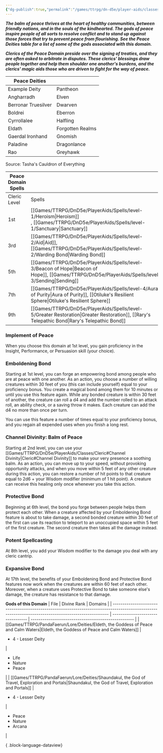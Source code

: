 ```yaml
---
{"dg-publish":true,"permalink":"/games/ttrpg/dn-d5e/player-aids/classes/class-specialisations/cleric-peace-domain/","tags":["sub-class","ttrpg/dnd/5e"],"noteIcon":""}
---
```



**_The balm of peace thrives at the heart of healthy communities, between friendly nations, and in the souls of the kindhearted. The gods of peace inspire people of all sorts to resolve conflict and to stand up against those forces that try to prevent peace from flourishing. See the Peace Deities table for a list of some of the gods associated with this domain._**

**_Clerics of the Peace Domain preside over the signing of treaties, and they are often asked to arbitrate in disputes. These clerics' blessings draw people together and help them shoulder one another's burdens, and the clerics' magic aids those who are driven to fight for the way of peace._**

|Peace Deities|   |
|---|---|
|Example Deity|Pantheon|
|Angharradh|Elven|
|Berronar Truesilver|Dwarven|
|Boldrei|Eberron|
|Cyrrollalee|Halfling|
|Eldath|Forgotten Realms|
|Gaerdal Ironhand|Gnomish|
|Paladine|Dragonlance|
|Rao|Greyhawk|

Source: Tasha's Cauldron of Everything

|Peace Domain Spells|   |
|---|---|
|Cleric Level|Spells|
|1st|[[Games/TTRPG/DnD5e/PlayerAids/Spells/level-1/Heroism\|Heroism]] , [[Games/TTRPG/DnD5e/PlayerAids/Spells/level-1/Sanctuary\|Sanctuary]]|
|3rd|[[Games/TTRPG/DnD5e/PlayerAids/Spells/level-2/Aid\|Aid]], [[Games/TTRPG/DnD5e/PlayerAids/Spells/level-2/Warding Bond\|Warding Bond]] |
|5th|[[Games/TTRPG/DnD5e/PlayerAids/Spells/level-3/Beacon of Hope\|Beacon of Hope]], [[Games/TTRPG/DnD5e/PlayerAids/Spells/level-3/Sending\|Sending]]|
|7th|[[Games/TTRPG/DnD5e/PlayerAids/Spells/level-4/Aura of Purity\|Aura of Purity]], [[Otiluke's Resilient Sphere\|Otiluke's Resilient Sphere]]|
|9th|[[Games/TTRPG/DnD5e/PlayerAids/Spells/level-5/Greater Restoration\|Greater Restoration]], [[Rary's Telepathic Bond\|Rary's Telepathic Bond]]|

### Implement of Peace

When you choose this domain at 1st level, you gain proficiency in the Insight, Performance, or Persuasion skill (your choice).

### Emboldening Bond

Starting at 1st level, you can forge an empowering bond among people who are at peace with one another. As an action, you choose a number of willing creatures within 30 feet of you (this can include yourself) equal to your proficiency bonus. You create a magical bond among them for 10 minutes or until you use this feature again. While any bonded creature is within 30 feet of another, the creature can roll a d4 and add the number rolled to an attack roll, an ability check, or a saving throw it makes. Each creature can add the d4 no more than once per turn.

You can use this feature a number of times equal to your proficiency bonus, and you regain all expended uses when you finish a long rest.

### Channel Divinity: Balm of Peace

Starting at 2nd level, you can use your [[Games/TTRPG/DnD5e/PlayerAids/Classes/Cleric#Channel Divinity\|Cleric#Channel Divinity]] to make your very presence a soothing balm. As an action, you can move up to your speed, without provoking opportunity attacks, and when you move within 5 feet of any other creature during this action, you can restore a number of hit points to that creature equal to 2d6 + your Wisdom modifier (minimum of 1 hit point). A creature can receive this healing only once whenever you take this action.

### Protective Bond

Beginning at 6th level, the bond you forge between people helps them protect each other. When a creature affected by your Emboldening Bond feature is about to take damage, a second bonded creature within 30 feet of the first can use its reaction to teleport to an unoccupied space within 5 feet of the first creature. The second creature then takes all the damage instead.

### Potent Spellcasting

At 8th level, you add your Wisdom modifier to the damage you deal with any cleric cantrip.

### Expansive Bond

At 17th level, the benefits of your Emboldening Bond and Protective Bond features now work when the creatures are within 60 feet of each other. Moreover, when a creature uses Protective Bond to take someone else's damage, the creature has resistance to that damage.

**Gods of this Domain**
| File                                                                                                                                                       | Divine Rank                        | Domains                                               |
| ---------------------------------------------------------------------------------------------------------------------------------------------------------- | ---------------------------------- | ----------------------------------------------------- |
| [[Games/TTRPG/PandaFaerun/Lore/Deities/Eldeth, the Goddess of Peace and Calm Waters\|Eldeth, the Goddess of Peace and Calm Waters]]                     | <ul><li>4 - Lesser Deity</li></ul> | <ul><li>Life</li><li>Nature</li><li>Peace</li></ul>   |
| [[Games/TTRPG/PandaFaerun/Lore/Deities/Shaundakul, the God of Travel, Exploration and Portals\|Shaundakul, the God of Travel, Exploration and Portals]] | <ul><li>4 - Lesser Deity</li></ul> | <ul><li>Peace</li><li>Nature</li><li>Arcana</li></ul> |

{ .block-language-dataview}